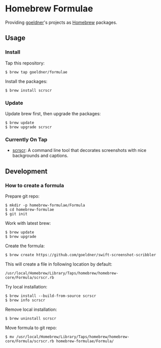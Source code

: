 # Homebrew Formulae

Providing [goeldner]'s projects as [Homebrew] packages.

[Homebrew]: https://brew.sh
[goeldner]: https://github.com/goeldner

## Usage

### Install

Tap this repository:
```
$ brew tap goeldner/formulae
```

Install the packages:
```
$ brew install scrscr
```

### Update

Update brew first, then upgrade the packages:
```
$ brew update
$ brew upgrade scrscr
```

### Currently On Tap

* [scrscr]: A command line tool that decorates screenshots with nice backgrounds and captions.

[scrscr]: https://github.com/goeldner/swift-screenshot-scribbler

## Development

### How to create a formula

Prepare git repo:
```
$ mkdir -p homebrew-formulae/Formula
$ cd homebrew-formulae
$ git init
```

Work with latest brew:
```
$ brew update
$ brew upgrade
```

Create the formula:
```
$ brew create https://github.com/goeldner/swift-screenshot-scribbler
```

This will create a file in following location by default:
```
/usr/local/Homebrew/Library/Taps/homebrew/homebrew-core/Formula/scrscr.rb
```

Try local installation:
```
$ brew install --build-from-source scrscr
$ brew info scrscr
```

Remove local installation:
```
$ brew uninstall scrscr
```

Move formula to git repo:
```
$ mv /usr/local/Homebrew/Library/Taps/homebrew/homebrew-core/Formula/scrscr.rb homebrew-formulae/Formula/
```
